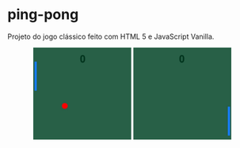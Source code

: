 # ping-pong
Projeto do jogo clássico feito com HTML 5 e JavaScript Vanilla.


<div align="center">
    <img src="./img/pingpong.jpg" width = "400px"/>
<div>
